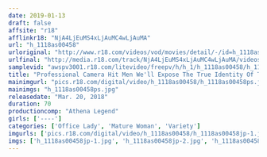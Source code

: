 ```yaml
---
date: 2019-01-13
draft: false
affsite: "r18"
afflinkr18: "NjA4LjEuMS4xLjAuMC4wLjAuMA"
url: "h_1118as00458"
urloriginal: "http://www.r18.com/videos/vod/movies/detail/-/id=h_1118as00458"
urlfinal: "http://media.r18.com/track/NjA4LjEuMS4xLjAuMC4wLjAuMA/videos/vod/movies/detail/-/id=h_1118as00458"
samplevid: "awspv3001.r18.com/litevideo/freepv/h/h_1/h_1118as00458/h_1118as00458_dmb_s.mp4"
title: "Professional Camera Hit Men We'll Expose The True Identity Of This Mature Woman"
mainimgurl: "pics.r18.com/digital/video/h_1118as00458/h_1118as00458ps.jpg"
mainimgs: "h_1118as00458ps.jpg"
releasedate: "Mar. 20, 2018"
duration: 70
productioncomp: "Athena Legend"
girls: ['----']
categories: ['Office Lady', 'Mature Woman', 'Variety']
imgurls: ['pics.r18.com/digital/video/h_1118as00458/h_1118as00458jp-1.jpg', 'pics.r18.com/digital/video/h_1118as00458/h_1118as00458jp-2.jpg', 'pics.r18.com/digital/video/h_1118as00458/h_1118as00458jp-3.jpg', 'pics.r18.com/digital/video/h_1118as00458/h_1118as00458jp-4.jpg', 'pics.r18.com/digital/video/h_1118as00458/h_1118as00458jp-5.jpg', 'pics.r18.com/digital/video/h_1118as00458/h_1118as00458jp-6.jpg', 'pics.r18.com/digital/video/h_1118as00458/h_1118as00458jp-7.jpg', 'pics.r18.com/digital/video/h_1118as00458/h_1118as00458jp-8.jpg', 'pics.r18.com/digital/video/h_1118as00458/h_1118as00458jp-9.jpg', 'pics.r18.com/digital/video/h_1118as00458/h_1118as00458jp-10.jpg', 'pics.r18.com/digital/video/h_1118as00458/h_1118as00458jp-11.jpg', 'pics.r18.com/digital/video/h_1118as00458/h_1118as00458jp-12.jpg', 'pics.r18.com/digital/video/h_1118as00458/h_1118as00458jp-13.jpg', 'pics.r18.com/digital/video/h_1118as00458/h_1118as00458jp-14.jpg', 'pics.r18.com/digital/video/h_1118as00458/h_1118as00458jp-15.jpg', 'pics.r18.com/digital/video/h_1118as00458/h_1118as00458jp-16.jpg', 'pics.r18.com/digital/video/h_1118as00458/h_1118as00458jp-17.jpg', 'pics.r18.com/digital/video/h_1118as00458/h_1118as00458jp-18.jpg', 'pics.r18.com/digital/video/h_1118as00458/h_1118as00458jp-19.jpg', 'pics.r18.com/digital/video/h_1118as00458/h_1118as00458jp-20.jpg']
imgs: ['h_1118as00458jp-1.jpg', 'h_1118as00458jp-2.jpg', 'h_1118as00458jp-3.jpg', 'h_1118as00458jp-4.jpg', 'h_1118as00458jp-5.jpg', 'h_1118as00458jp-6.jpg', 'h_1118as00458jp-7.jpg', 'h_1118as00458jp-8.jpg', 'h_1118as00458jp-9.jpg', 'h_1118as00458jp-10.jpg', 'h_1118as00458jp-11.jpg', 'h_1118as00458jp-12.jpg', 'h_1118as00458jp-13.jpg', 'h_1118as00458jp-14.jpg', 'h_1118as00458jp-15.jpg', 'h_1118as00458jp-16.jpg', 'h_1118as00458jp-17.jpg', 'h_1118as00458jp-18.jpg', 'h_1118as00458jp-19.jpg', 'h_1118as00458jp-20.jpg']
---
```

